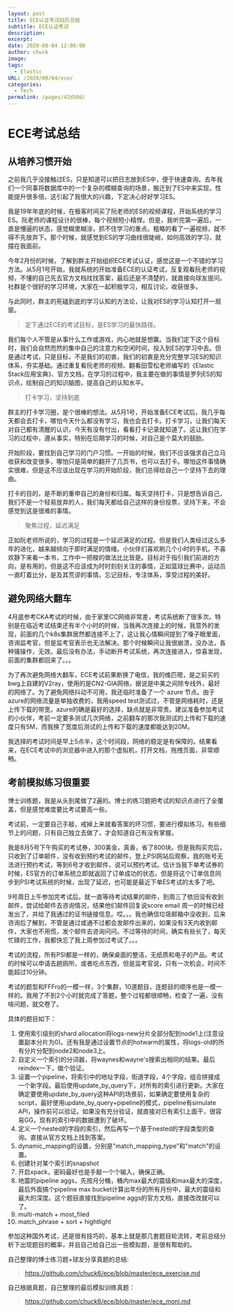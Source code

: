 ```yaml
---
layout: post
title: ECE认证考试经历总结
subtitle: ECE认证考试
description: 
excerpt: 
date: 2020-08-04 12:00:00
author: chuck
image: 
tags: 
  - Elastic
URL: /2020/08/04/ece/
categories: 
  - Tech
permalink: /pages/42d30d/
---
```


# ECE考试总结




## 从培养习惯开始

之前我几乎没接触过ES，只是知道可以把日志放到ES中，便于快速查询。去年我们一个同事将数据库中的一个复杂的模糊查询的场景，搬迁到了ES中来实现，性能提升很多倍。这引起了我很大的兴趣，下定决心好好学习ES。

我是19年年底的时候，在极客时间买了阮老师的ES的视频课程，开始系统的学习ES。阮老师的课程设计的很棒，每个视频短小精悍。但是，我听完第一遍后，一直是懵逼的状态，感觉糊里糊涂，抓不住学习的重点。粗略的看了一遍视频，就不得不先放弃下。那个时候，就感觉到ES的学习曲线很陡峭，如何高效的学习，就摆在我面前。

今年2月份的时候，了解到群主开始组织ECE考试认证，感觉这是一个不错的学习方法。从5月1号开始，我就系统的开始准备ECE的认证考试，反复观看阮老师的视频，不懂的自己先去官方文档找找答案，最后还是不清楚的，就直接向球友提问。社群是个很好的学习环境，大家在一起积极学习，相互讨论，收获很多。

与此同时，群主的死磕到底的学习认知的方法论，让我对ES的学习认知打开一扇窗。

>  定下通过ECE的考试目标，是ES学习的最快路径。

我们每个人不管是从事什么工作或游戏，内心地就是想赢。当我们定下这个目标时，我们会自然而然的集中自己的注意力和空闲时间，投入到ES的学习中去。但是通过考试，只是目标，不是我们的初衷，我们的初衷是充分完整学习ES的知识体系，夯实基础。通过重复看阮老师的视频、翻看田雪松老师编写的《Elastic Stack应用宝典》、官方文档，在学习的过程中，我主要在做的事情是罗列ES的知识点，绘制自己的知识脑图，提高自己的认知水平。

> 打卡学习，坚持到底

群主的打卡学习圈，是个很棒的想法。从5月1号，开始准备ECE考试后，我几乎每天都会去打卡，哪怕今天什么都没有学习，我也会去打卡。打卡学习，让我们每天对自己都有清醒的认识，今天有没有付出，看看打卡记录就知道了。这让我们在学习的过程中，遵从事实，特别在后期学习的时候，对自己是个莫大的鼓励。

开始阶段，要找到自己学习的门户习惯。一开始的时候，我们不应该强求自己立马收获和改变很多，哪怕只是简单的翻开了几页书，也可以去打卡。哪怕这件事情确实很难，但是这不应该出现在学习的开始阶段，我们总得给自己一个坚持下去的理由。

打卡的目的，是不断的重申自己的身份和归属。每天坚持打卡，只是想告诉自己，我们不是一个轻易放弃的人，我们每天都给自己这样的身份投票，坚持下来，不会感觉到这是很难的事情。

> 聚焦过程，延迟满足

正如阮老师所说的，学习的过程是一个延迟满足的过程。但是我们人类经过这么多年的进化，越来越倾向于即时满足的情绪。小伙伴们喜欢刷几个小时的手机，不喜欢静下来看一本书，工作中一把梭的做法比比皆是。目标对于指引我们前进的方向，是有用的，但是这不应该成为时时刻刻关注的事情，正如篮球比赛中，运动员一直盯着比分，是及其荒谬的事情。忘记目标，专注体系，享受过程的美好。



## 避免网络大翻车

4月底参考CKA考试的时候，由于家里CC网络非常差，考试系统断了很多次。特别是在临近考试结束还有半个小时的时候，当我再次连接上的时候，我意外的发现，前面的几个k8s集群居然都连接不上了，这让我心情瞬间提到了嗓子眼里面，咨询监考官，但是监考官表示也无法解决。那个时候瞬间让我很崩溃，没办法，各种骚操作，无效。最后没有办法，手动断开考试系统，再次连接进入，惊喜发现，前面的集群都回来了。。。

为了再次避免网络大翻车，ECE考试前果断换了电信，我的维匹嗯，是之前买的bwg上自建的V2ray，使用的是CN2-GIA网络，据说是中美之间除专线外，最好的网络了。为了避免网络抖动不可用，我还临时准备了一个 azure 节点。由于azure的网络流量是单独收费的，我用speed test测试过，不管是网络耗时，还是上传下载的带宽，azure的确是最好的选择，缺点就是非常贵。建议准备参加考试的小伙伴，考前一定要多测试几次网络，之前翻车的那次我测试的上传和下载的速度只有5M，而我换了宽度后测试的上传和下载的速度都能达到20M。

我选择的考试时间是早上5点半，这个时间段，网络的稳定是有保障的。结果看来，在ECE考试中的浏览器中进入的那个虚拟机，打开文档，拖拽页面，非常顺畅。



## 考前模拟练习很重要

博士训练题，我是从头到尾做了2遍的。博士的练习题把考试的知识点进行了全覆盖，但是感觉难度要比考试要高一些。

考试前，一定要自己手敲，戒掉上来就看答案的坏习惯，要进行模拟练习。有些细节上的问题，只有自己独立去做了，才会知道自己有没有掌握。

我是8月5号下午购买的考试券，300美金，真香，省了800块。但是我购买完后，只收到了订单邮件，没有收到预约考试的邮件，登上PSI网站后观察，我的账号无法进行预约考试，等到6号才收到邮件，说可以预约考试。估计当我下单考试券的时候，ES官方的订单系统立即就返回了订单成功的状态，但是将这个订单信息同步到PSI考试系统的时候，出现了延迟，也可能是最近下单ES考试的太多了吧。

9号周日上午参加完考试后，就一直等待考试结果的邮件，到周三了依旧没有收到邮件，尝试给邮件去咨询情况，结果他们邮件回复说score email 周一的时候已经发出了，并给了我通过的证书链接信息。哎。。。我也确信垃圾邮箱中没收到，后来咨询后了解到，不管是通过或通不过都会发邮件出来的，如果没有3天内收到邮件，大家也不用慌，发个邮件去咨询问问。不过等待的时间，确实有些长了，每天忙碌的工作，我都快忘了我上周参加过考试了。。。

考试的流程，所有PSI都是一样的，确保桌面的整洁，无纸质和电子的产品。考试的时候可以申请去趟厕所，或者吃点东西，但是监考官说，只有一次机会，时间不能超过10分钟。

考试的题型和FFFro的一模一样，3个集群，10道题目，连题目的顺序也是一模一样的。我用了不到2个小时就完成了答题，整个过程都很顺畅，检查了一遍，没有啥问题，就交卷了。

具体的题目如下：

1. 使用索引级别的shard allocation将logs-new分片全部分配到node1上(注意设置副本分片为0)。还有我是通过设置节点的hotwarm的属性，将logs-old的所有分片分配到node2和node3上。
2. 自定义一个索引的分词器，将waynes和wayne's搜索出相同的结果。最后reindex一下，做个验证。
3. 设置一个pipeline，将索引中的地址字段，街道字段，4个字段，组合拼接成一个新字段。最后使用update_by_query下，对所有的索引进行更新。大家在确定要使用update_by_query这种API的场景前，如果确定要使用复杂的script，最好使用update_by_query+pipeline的模式，pipeline有simulate API，操作前可以验证。如果没有充分验证，就直接对已有索引上面干，很容易GG，现有的索引中的数据遭到了破坏。
4. 定义一个nested的字段的索引，然后再写一个基于nested的字段类型的查询。直接从官方文档上找到答案。
5. dynamic_mapping的设置，分别是"match_mapping_type"和"match"的设置。
6. 创建针对某个索引的snapshot
7. 开启xpack，密码最好也是手敲一个个输入，确保正确。
8. 地震的pipeline aggs，先按月分桶，桶内max最大的震级和max最大的深度，最后外面搞个pipeline max bucket计算出年份的所有月份中，最大的震级和最大的深度。这个题目直接找到pipeline aggs的官方文档，直接改改就可以了。
9. multi-match + most_filed
10. match_phrase + sort + hightlight

参加这种国外考试，还是很有技巧的，基本上就是那几套题目轮流转，考前总结分析下出现题目的概率，并且自己给自己出一些模拟题，是很有帮助的。

自己整理的博士练习题+球友分享真题的总结:

> https://github.com/chuck6/ece/blob/master/ece_exercise.md

自己根据真题，自己整理的最后模拟训练真题：

> https://github.com/chuck6/ece/blob/master/ece_moni.md



